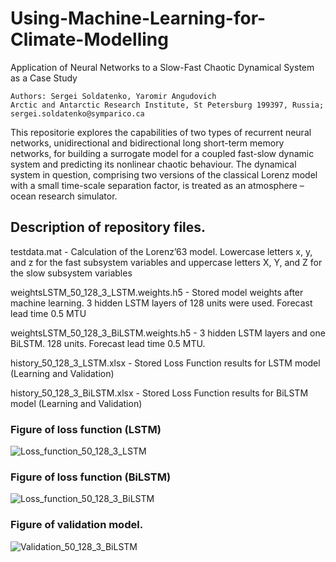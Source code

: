 # Using-Machine-Learning-for-Climate-Modelling
Application of Neural Networks to a Slow-Fast Chaotic Dynamical System as a Case Study
    
    Authors: Sergei Soldatenko, Yaromir Angudovich
    Arctic and Antarctic Research Institute, St Petersburg 199397, Russia; sergei.soldatenko@symparico.ca 

This repositorie explores the capabilities of two types of recurrent neural networks, unidirectional and bidirectional long short-term memory networks, for building a surrogate model for a coupled fast-slow dynamic system and predicting its nonlinear chaotic behaviour. The dynamical system in question, comprising two versions of the classical Lorenz model with a small time-scale separation factor, is treated as an atmosphere – ocean research simulator.

## Description of repository files.
testdata.mat - Calculation of the Lorenz’63 model. Lowercase letters x, y, and z for the fast subsystem variables and uppercase letters X, Y, and Z for the slow subsystem variables

weightsLSTM_50_128_3_LSTM.weights.h5 - Stored model weights after machine learning. 3 hidden LSTM layers of 128 units were used. Forecast lead time 0.5 MTU

weightsLSTM_50_128_3_BiLSTM.weights.h5 - 3 hidden LSTM layers and one BiLSTM.  128 units. Forecast lead time 0.5 MTU.

history_50_128_3_LSTM.xlsx - Stored Loss Function results for LSTM model (Learning and Validation)

history_50_128_3_BiLSTM.xlsx - Stored Loss Function results for BiLSTM model (Learning and Validation)


### Figure of loss function (LSTM)
![Loss_function_50_128_3_LSTM](https://github.com/user-attachments/assets/8dcf2d43-35d5-482b-886d-714f6321be16)

### Figure of loss function (BiLSTM)
![Loss_function_50_128_3_BiLSTM](https://github.com/user-attachments/assets/90f0012f-fd72-4ae4-ba57-093859e78831)

### Figure of validation model.
![Validation_50_128_3_BiLSTM](https://github.com/user-attachments/assets/69c437f0-9616-4f1c-8869-66c9b7a15a98)
